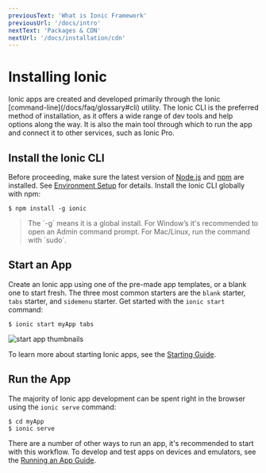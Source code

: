 ```yaml
---
previousText: 'What is Ionic Framework'
previousUrl: '/docs/intro'
nextText: 'Packages & CDN'
nextUrl: '/docs/installation/cdn'
---
```


# Installing Ionic

<p class="intro" markdown="1">
Ionic apps are created and developed primarily through the Ionic [command-line](/docs/faq/glossary#cli) utility. The Ionic CLI is the preferred method of installation, as it offers a wide range of dev tools and help options along the way. It is also the main tool through which to run the app and connect it to other services, such as Ionic Pro.
</p>

## Install the Ionic CLI

Before proceeding, make sure the latest version of [Node.js](/docs/faq/glossary#node) and [npm](/docs/faq/glossary#npm) are installed. See [Environment Setup](/docs/installation/environment) for details. Install the Ionic CLI globally with npm:

```shell
$ npm install -g ionic
```

<blockquote>
  <p>The `-g` means it is a global install. For Window’s it's recommended to open an Admin command prompt. For Mac/Linux, run the command with `sudo`.</p>
</blockquote>

## Start an App

Create an Ionic app using one of the pre-made app templates, or a blank one to start fresh. The three most common starters are the `blank` starter, `tabs` starter, and `sidemenu` starter. Get started with the `ionic start` command:

```shell
$ ionic start myApp tabs
```

![start app thumbnails](/docs/assets/img/installation/start-app-thumbnails.png)


To learn more about starting Ionic apps, see the [Starting Guide](/docs/building/starting).

## Run the App

The majority of Ionic app development can be spent right in the browser using the `ionic serve` command:

```shell
$ cd myApp
$ ionic serve
```

There are a number of other ways to run an app, it's recommended to start with this workflow. To develop and test apps on devices and emulators, see the [Running an App Guide](/docs/building/running).
